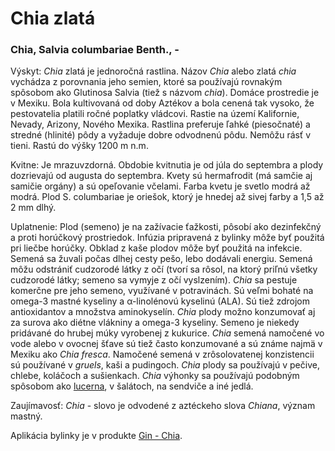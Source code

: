 Chia zlatá
==========

### Chia, Salvia columbariae Benth., -

Výskyt: *Chia* zlatá je jednoročná rastlina. Názov *Chia* alebo zlatá *chia*
vychádza z porovnania jeho semien, ktoré sa používajú rovnakým spôsobom ako
Glutinosa Salvia (tiež s názvom *chia*). Domáce prostredie je v Mexiku. Bola
kultivovaná od doby Aztékov a bola cenená tak vysoko, že pestovatelia platili
ročné poplatky vládcovi. Rastie na území Kalifornie, Nevady, Arizony, Nového
Mexika. Rastlina preferuje ľahké (piesočnaté) a stredné (hlinité) pôdy a
vyžaduje dobre odvodnenú pôdu. Nemôžu rásť v tieni. Rastú do výšky 1200 m n.m.

Kvitne: Je mrazuvzdorná. Obdobie kvitnutia je od júla do septembra a plody
dozrievajú od augusta do septembra. Kvety sú hermafrodit (má samčie aj samičie
orgány) a sú opeľovanie včelami. Farba kvetu je svetlo modrá až modrá. Plod S.
columbariae je oriešok, ktorý je hnedej až sivej farby a 1,5 až 2 mm dlhý.

Uplatnenie: Plod (semeno) je na zažívacie ťažkosti, pôsobí ako dezinfekčný a
proti horúčkový prostriedok. Infúzia pripravená z bylinky môže byť použitá pri
liečbe horúčky. Obklad z kaše plodov môže byť použitá na infekcie. Semená sa
žuvali počas dlhej cesty pešo, lebo dodávali energiu. Semená môžu odstrániť
cudzorodé látky z očí (tvorí sa rôsol, na ktorý priľnú všetky cudzorodé látky;
semeno sa vymyje z očí vyslzením). *Chia* sa pestuje komerčne pre jeho semeno,
využívané v potravinách. Sú veľmi bohaté na omega-3 mastné kyseliny a
α-linolénovú kyselinú (ALA). Sú tiež zdrojom antioxidantov a množstva
aminokyselín. *Chia* plody možno konzumovať aj za surova ako diétne vlákniny a
omega-3 kyseliny. Semeno je niekedy pridávané do hrubej múky vyrobenej z
kukurice. *Chia* semená namočené vo vode alebo v ovocnej šťave sú tiež často
konzumované a sú známe najmä v Mexiku ako *Chia fresca*. Namočené semená v
zrôsolovatenej konzistencii sú používané v *gruels*, kaši a pudingoch. *Chia*
plody sa používajú v pečive, chlebe, koláčoch a sušienkach. *Chia* výhonky sa
používajú podobným spôsobom ako
[lucerna](/sip/p/lucerna-siata/), v šalátoch, na sendviče a iné
jedlá.

Zaujímavosť: *Chia* - slovo je odvodené z aztéckeho slova *Chiana*, význam
mastný.

Aplikácia bylinky je v produkte [Gin - Chia](/sip/p/gin-chia/).

